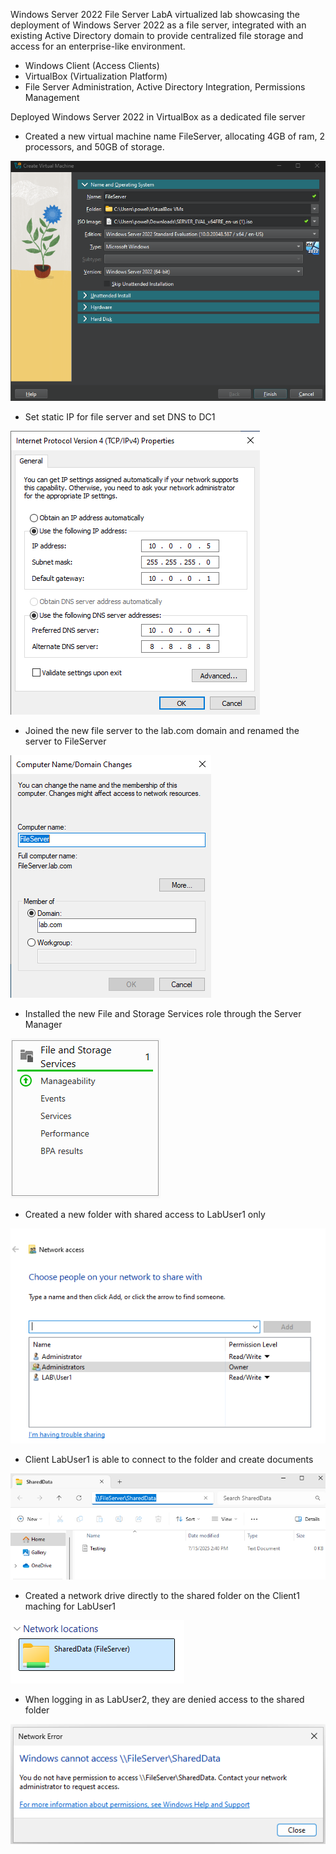 Windows Server 2022 File Server LabA virtualized lab showcasing the deployment of Windows Server 2022 as a file server, integrated with an existing Active Directory domain to provide centralized file storage and access for an enterprise-like environment.

- Windows Client (Access Clients)
- VirtualBox (Virtualization Platform)
- File Server Administration, Active Directory Integration, Permissions Management

Deployed Windows Server 2022 in VirtualBox as a dedicated file server

  - Created a new virtual machine name FileServer, allocating 4GB of ram, 2 processors, and 50GB of storage.

![Fileserver-Creation](Fileserver-Creation.png)


  - Set static IP for file server and set DNS to DC1

![Static-IP](Static-IP.png)

  - Joined the new file server to the lab.com domain and renamed the server to FileServer

![Join-Domain](Join-Domain.png)

  - Installed the new File and Storage Services role through the Server Manager

![File-Server-Role](File-Server-Role.png)

  - Created a new folder with shared access to LabUser1 only

![LabUser1-Sharing](LabUser1-Sharing.png)

  - Client LabUser1 is able to connect to the folder and create documents

![Client1-Access](Client1-Access.png)

  - Created a network drive directly to the shared folder on the Client1 maching for LabUser1

![Client1-Network-Location](Client1-Network-Location.png)

  - When logging in as LabUser2, they are denied access to the shared folder

![Client2-Permission-Denied](Client2-Permission-Denied.png)
